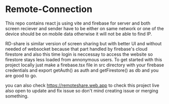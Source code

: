 # Remote-Connection
This repo contains react js using vite and firebase for server and both screen reciever and sender have to be either on same network or one of the device should be on mobile data otherwise it will not be able to find IP.

RD-share is similar version of screen sharing but with better UI and without needed of websocket because that part handled by firebase's cloud firestore and also this time login is neccessay to access the website so firestore stays less loaded from annonymous users. To get started with this project locally just make a firebase.tsx file in src directory with your firebase credentials and export getAuth() as auth and getFirestore() as db and you are good to go. 

you can also check https://remoteshare.web.app to check this project live also open to update and fix issue so don't mind creating issue or merging something.
